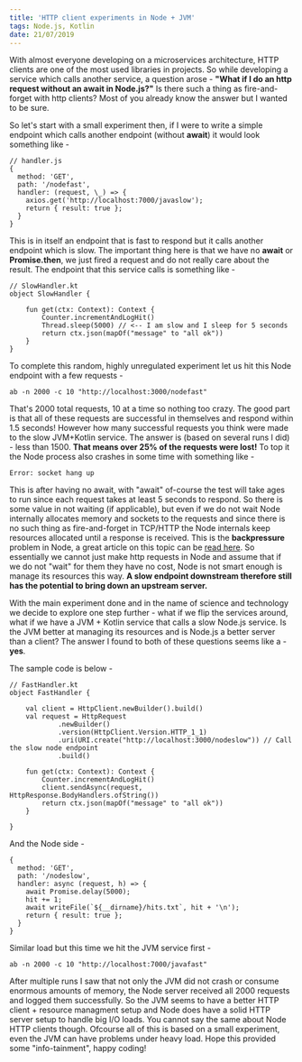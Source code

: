 ```yaml
---
title: 'HTTP client experiments in Node + JVM'
tags: Node.js, Kotlin
date: 21/07/2019
---
```


With almost everyone developing on a microservices architecture, HTTP clients are one of the most used libraries in projects. So while developing a service which calls another service, a question arose - **"What if I do an http request without an await in Node.js?"** Is there such a thing as fire-and-forget with http clients? Most of you already know the answer but I wanted to be sure.

So let's start with a small experiment then, if I were to write a simple endpoint which calls another endpoint (without **await**) it would look something like -

    // handler.js
    {
      method: 'GET',
      path: '/nodefast',
      handler: (request, \_) => {
        axios.get('http://localhost:7000/javaslow');
        return { result: true };
      }
    }

This is in itself an endpoint that is fast to respond but it calls another endpoint which is slow. The important thing here is that we have no **await** or **Promise.then**, we just fired a request and do not really care about the result. The endpoint that this service calls is something like -

    // SlowHandler.kt
    object SlowHandler {

        fun get(ctx: Context): Context {
            Counter.incrementAndLogHit()
            Thread.sleep(5000) // <-- I am slow and I sleep for 5 seconds
            return ctx.json(mapOf("message" to "all ok"))
        }
    }

To complete this random, highly unregulated experiment let us hit this Node endpoint with a few requests -

    ab -n 2000 -c 10 "http://localhost:3000/nodefast"

That's 2000 total requests, 10 at a time so nothing too crazy. The good part is that all of these requests are successful in themselves and respond within 1.5 seconds! However how many successful requests you think were made to the slow JVM+Kotlin service. The answer is (based on several runs I did) - less than 1500. **That means over 25% of the requests were lost!** To top it the Node process also crashes in some time with something like -

    Error: socket hang up

This is after having no await, with "await" of-course the test will take ages to run since each request takes at least 5 seconds to respond. So there is some value in not waiting (if applicable), but even if we do not wait Node internally allocates memory and sockets to the requests and since there is no such thing as fire-and-forget in TCP/HTTP the Node internals keep resources allocated until a response is received. This is the **backpressure** problem in Node, a great article on this topic can be [read here](http://engineering.voxer.com/2013/09/16/backpressure-in-nodejs/). So essentially we cannot just make http requests in Node and assume that if we do not "wait" for them they have no cost, Node is not smart enough is manage its resources this way. **A slow endpoint downstream therefore still has the potential to bring down an upstream server.**

With the main experiment done and in the name of science and technology we decide to explore one step further - what if we flip the services around, what if we have a JVM + Kotlin service that calls a slow Node.js service. Is the JVM better at managing its resources and is Node.js a better server than a client? The answer I found to both of these questions seems like a - **yes**.

The sample code is below -

    // FastHandler.kt
    object FastHandler {

        val client = HttpClient.newBuilder().build()
        val request = HttpRequest
                .newBuilder()
                .version(HttpClient.Version.HTTP_1_1)
                .uri(URI.create("http://localhost:3000/nodeslow")) // Call the slow node endpoint
                .build()

        fun get(ctx: Context): Context {
            Counter.incrementAndLogHit()
            client.sendAsync(request, HttpResponse.BodyHandlers.ofString())
            return ctx.json(mapOf("message" to "all ok"))
        }

    }

And the Node side -

    {
      method: 'GET',
      path: '/nodeslow',
      handler: async (request, h) => {
        await Promise.delay(5000);
        hit += 1;
        await writeFile(`${__dirname}/hits.txt`, hit + '\n');
        return { result: true };
      }
    }

Similar load but this time we hit the JVM service first -

    ab -n 2000 -c 10 "http://localhost:7000/javafast"

After multiple runs I saw that not only the JVM did not crash or consume enormous amounts of memory, the Node server received all 2000 requests and logged them successfully. So the JVM seems to have a better HTTP client + resource managment setup and Node does have a solid HTTP server setup to handle big I/O loads. You cannot say the same about Node HTTP clients though. Ofcourse all of this is based on a small experiment, even the JVM can have problems under heavy load. Hope this provided some "info-tainment", happy coding!
